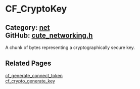 [](../header.md ':include')

# CF_CryptoKey

Category: [net](https://github.com/RandyGaul/cute_framework/blob/master/docs/api_reference?id=net)  
GitHub: [cute_networking.h](https://github.com/RandyGaul/cute_framework/blob/master/include/cute_networking.h)  
---

A chunk of bytes representing a cryptographically secure key.

## Related Pages

[cf_generate_connect_token](https://github.com/RandyGaul/cute_framework/blob/master/docs/net/cf_generate_connect_token.md)  
[cf_crypto_generate_key](https://github.com/RandyGaul/cute_framework/blob/master/docs/net/cf_crypto_generate_key.md)  
